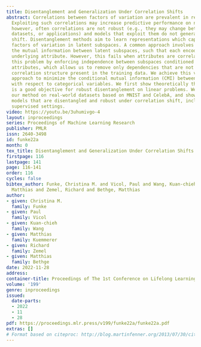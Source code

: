```yaml
---
title: Disentanglement and Generalization Under Correlation Shifts
abstract: Correlations between factors of variation are prevalent in real-world data.
  Exploiting such correlations may increase predictive performance on noisy data;
  however, often correlations are not robust (e.g., they may change between domains,
  datasets, or applications) and models that exploit them do not generalize when correlations
  shift. Disentanglement methods aim to learn representations which capture different
  factors of variation in latent subspaces. A common approach involves minimizing
  the mutual information between latent subspaces, such that each encodes a single
  underlying attribute. However, this fails when attributes are correlated. We solve
  this problem by enforcing independence between subspaces conditioned on the available
  attributes, which allows us to remove only dependencies that are not due to the
  correlation structure present in the training data. We achieve this via an adversarial
  approach to minimize the conditional mutual information (CMI) between subspaces
  with respect to categorical variables. We first show theoretically that CMI minimization
  is a good objective for robust disentanglement on linear problems. We then apply
  our method on real-world datasets based on MNIST and CelebA, and show that it yields
  models that are disentangled and robust under correlation shift, including in weakly
  supervised settings.
video: https://youtu.be/3uhumivgo-4
layout: inproceedings
series: Proceedings of Machine Learning Research
publisher: PMLR
issn: 2640-3498
id: funke22a
month: 0
tex_title: Disentanglement and Generalization Under Correlation Shifts
firstpage: 116
lastpage: 141
page: 116-141
order: 116
cycles: false
bibtex_author: Funke, Christina M. and Vicol, Paul and Wang, Kuan-chieh and Kuemmerer,
  Matthias and Zemel, Richard and Bethge, Matthias
author:
- given: Christina M.
  family: Funke
- given: Paul
  family: Vicol
- given: Kuan-chieh
  family: Wang
- given: Matthias
  family: Kuemmerer
- given: Richard
  family: Zemel
- given: Matthias
  family: Bethge
date: 2022-11-28
address:
container-title: Proceedings of The 1st Conference on Lifelong Learning Agents
volume: '199'
genre: inproceedings
issued:
  date-parts:
  - 2022
  - 11
  - 28
pdf: https://proceedings.mlr.press/v199/funke22a/funke22a.pdf
extras: []
# Format based on citeproc: http://blog.martinfenner.org/2013/07/30/citeproc-yaml-for-bibliographies/
---
```

